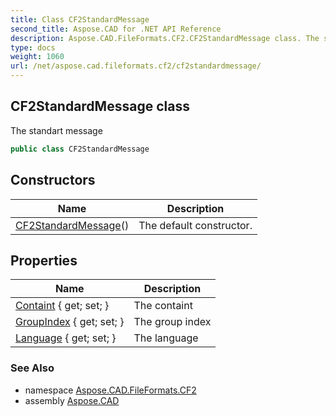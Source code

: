 ```yaml
---
title: Class CF2StandardMessage
second_title: Aspose.CAD for .NET API Reference
description: Aspose.CAD.FileFormats.CF2.CF2StandardMessage class. The standart message
type: docs
weight: 1060
url: /net/aspose.cad.fileformats.cf2/cf2standardmessage/
---
```

## CF2StandardMessage class

The standart message

```csharp
public class CF2StandardMessage
```

## Constructors

| Name | Description |
| --- | --- |
| [CF2StandardMessage](cf2standardmessage/)() | The default constructor. |

## Properties

| Name | Description |
| --- | --- |
| [Containt](../../aspose.cad.fileformats.cf2/cf2standardmessage/containt/) { get; set; } | The containt |
| [GroupIndex](../../aspose.cad.fileformats.cf2/cf2standardmessage/groupindex/) { get; set; } | The group index |
| [Language](../../aspose.cad.fileformats.cf2/cf2standardmessage/language/) { get; set; } | The language |

### See Also

* namespace [Aspose.CAD.FileFormats.CF2](../../aspose.cad.fileformats.cf2/)
* assembly [Aspose.CAD](../../)


